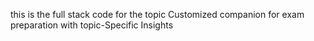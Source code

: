 this is the full stack code for the topic Customized companion for exam preparation with topic-Specific Insights
